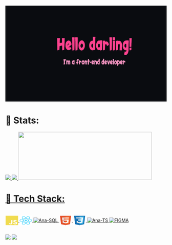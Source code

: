 
<p align="center"><a href="https://sgithub.com/soarespzz" target="blank"> <img src="https://github.com/Soarespzz/Soarespzz/blob/main/github/hii.png?raw=true" alt="Hi I am Ana" style="width:800px; height:300px;"></a></p>


# 🧠 Stats:
<div>
<a href="https://github.com/soarespzz">
<img width="44%" src="https://github-readme-stats.vercel.app/api?username=soarespzz&theme=radical&show_icons=true&include_all_commits=true&count_private=true&hide_border=true"/>
<img width="47%" src="https://github-readme-streak-stats.herokuapp.com/?user=soarespzz&theme=radical&hide_border=true"/>
<img width="91%" height="150rem" src="https://github-readme-stats.vercel.app/api/top-langs/?username=soarespzz&layout=compact&theme=radical&hide_border=true"/>
</div>
  
# 🌸 Tech Stack:
<div style="display: inline_block"><br>
  <img align="center" alt="Ana-Js" height="30" width="40" src="https://raw.githubusercontent.com/devicons/devicon/master/icons/javascript/javascript-plain.svg">
  <img align="center" alt="Ana-React" height="30" width="40" src="https://raw.githubusercontent.com/devicons/devicon/master/icons/react/react-original.svg">
  <img align="center" alt="Ana-SQL" height="30" width="40" src="https://cdn.jsdelivr.net/gh/devicons/devicon/icons/mysql/mysql-original.svg">
  <img align="center" alt="Ana-HTML" height="30" width="40" src="https://raw.githubusercontent.com/devicons/devicon/master/icons/html5/html5-original.svg">
  <img align="center" alt="Ana-CSS" height="30" width="40" src="https://raw.githubusercontent.com/devicons/devicon/master/icons/css3/css3-original.svg">
  <img align="center" alt="Ana-TS" height="30" width="40" src="https://cdn.jsdelivr.net/gh/devicons/devicon/icons/typescript/typescript-original.svg">
  <img align="center" alt="FIGMA" height="25" width="30" src="https://cdn.jsdelivr.net/gh/devicons/devicon/icons/figma/figma-original.svg" />
          

          
          

</div>
  
  ##
 
<div> 
  <a href="https://www.instagram.com/soarespzz/" target="_blank"><img src="https://img.shields.io/badge/-Instagram-%23E4405F?style=for-the-badge&logo=instagram&logoColor=white" target="_blank"></a>
  <a href = "mailto:ana777soares.sp@gmail.com"><img src="https://img.shields.io/badge/-Gmail-%23333?style=for-the-badge&logo=gmail&logoColor=white" target="_blank"></a>
</div>
